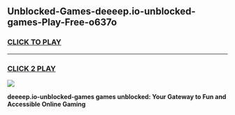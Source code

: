 
## Unblocked-Games-deeeep.io-unblocked-games-Play-Free-o637o
<h3>
<a href="https://premium76.site?title=deeeep.io-unblocked-games&ref=18A">CLICK TO PLAY</a></h3>
<hr>

<h3>
<a href="https://premium76.site?title=deeeep.io-unblocked-games&ref=18A">CLICK 2 PLAY</a>
  
</h3>

<a href="https://premium76.site?title=deeeep.io-unblocked-games&ref=18A"><img src="https://clearcache.store/games.png"></a>


**deeeep.io-unblocked-games games unblocked: Your Gateway to Fun and Accessible Online Gaming**
